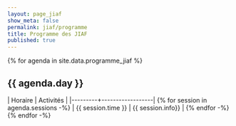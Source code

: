 ```yaml
---
layout: page_jiaf
show_meta: false
permalink: jiaf/programme
title: Programme des JIAF
published: true
---
```


{% for agenda in site.data.programme_jiaf %}
## {{ agenda.day }}

| Horaire | Activités        |
|---------+------------------|
{% for session in agenda.sessions -%}
| {{ session.time }} | {{ session.info}} |
{% endfor -%}
{% endfor -%}
